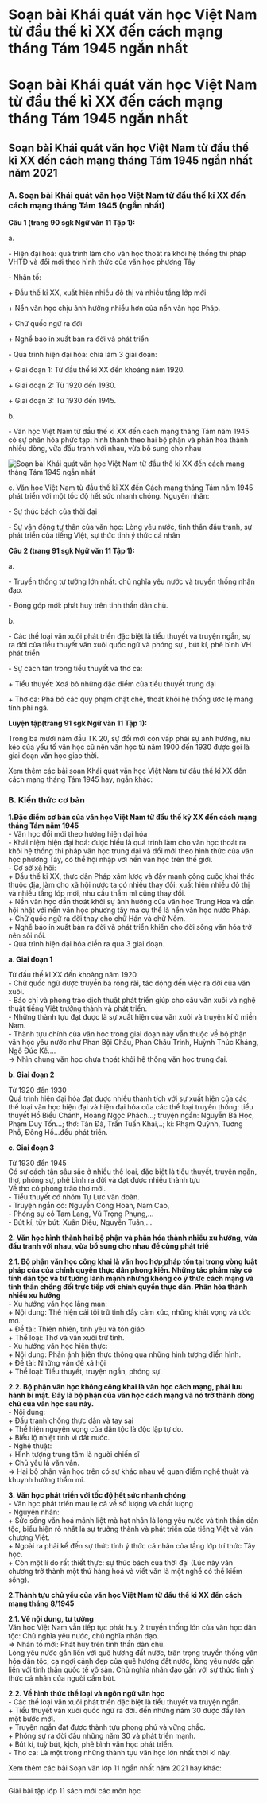 # Soạn bài Khái quát văn học Việt Nam từ đầu thế kỉ XX đến cách mạng tháng Tám 1945 ngắn nhất

# Soạn bài Khái quát văn học Việt Nam từ đầu thế kỉ XX đến cách mạng tháng Tám 1945 ngắn nhất

## Soạn bài Khái quát văn học Việt Nam từ đầu thế kỉ XX đến cách mạng tháng Tám 1945 ngắn nhất năm 2021

### **A. Soạn bài Khái quát văn học Việt Nam từ đầu thế kỉ XX đến cách mạng tháng Tám 1945 (ngắn nhất)**

**Câu 1 (trang 90 sgk Ngữ văn 11 Tập 1):**

a. 

\- Hiện đại hoá: quá trình làm cho văn học thoát ra khỏi hệ thống thi pháp VHTĐ và đổi mới theo hình thức của văn học phương Tây 

\- Nhân tố: 

\+ Đầu thế kỉ XX, xuất hiện nhiều đô thị và nhiều tầng lớp mới 

\+ Nền văn học chịu ảnh hưởng nhiều hơn của nền văn học Pháp. 

\+ Chữ quốc ngữ ra đời 

\+ Nghề báo in xuất bản ra đời và phát triển 

\- Qúa trình hiện đại hóa: chia làm 3 giai đoạn: 

\+ Giai đoạn 1: Từ đầu thế kỉ XX đến khoảng năm 1920. 

\+ Giai đoạn 2: Từ 1920 đến 1930. 

\+ Giai đoạn 3: Từ 1930 đến 1945. 

b. 

\- Văn học Việt Nam từ đầu thế kỉ XX đến cách mạng tháng Tám năm 1945 có sự phân hóa phức tạp: hình thành theo hai bộ phận và phân hóa thành nhiều dòng, vừa đấu tranh với nhau, vừa bổ sung cho nhau 

![Soạn bài Khái quát văn học Việt Nam từ đầu thế kỉ XX đến cách mạng tháng Tám 1945 ngắn nhất](https://vietjack.com/soan-bai-lop-11/images/khai-quat-van-hoc-viet-nam-tu-dau-the-ki-20-den-cach-mang-thang-8-nam-1945-a01.PNG)

c. Văn học Việt Nam từ đầu thế kỉ XX đến Cách mạng tháng Tám năm 1945 phát triển với một tốc độ hết sức nhanh chóng. Nguyên nhân: 

\- Sự thúc bách của thời đại 

\- Sự vận động tự thân của văn học: Lòng yêu nước, tinh thần đấu tranh, sự phát triển của tiếng Việt, sự thức tỉnh ý thức cá nhân 

**Câu 2 (trang 91 sgk Ngữ văn 11 Tập 1):**

a. 

\- Truyền thống tư tưởng lớn nhất: chủ nghĩa yêu nước và truyền thống nhân đạo. 

\- Đóng góp mới: phát huy trên tinh thần dân chủ. 

b. 

\- Các thể loại văn xuôi phát triển đặc biệt là tiểu thuyết và truyện ngắn, sự ra đời của tiểu thuyết văn xuôi quốc ngữ và phóng sự , bút kí, phê bình VH phát triển 

\- Sự cách tân trong tiểu thuyết và thơ ca: 

\+ Tiểu thuyết: Xoá bỏ những đặc điểm của tiểu thuyết trung đại 

\+ Thơ ca: Phá bỏ các quy phạm chặt chẽ, thoát khỏi hệ thống ước lệ mang tính phi ngã. 

**Luyện tập(trang 91 sgk Ngữ văn 11 Tập 1):**

Trong ba mươi năm đầu TK 20, sự đổi mới còn vấp phải sự ảnh hưởng, níu kéo của yếu tố văn học cũ nên văn học từ năm 1900 đến 1930 được gọi là giai đoạn văn học giao thời. 

Xem thêm các bài soạn Khái quát văn học Việt Nam từ đầu thế kỉ XX đến cách mạng tháng Tám 1945 hay, ngắn khác:

### **B. Kiến thức cơ bản**

**1.Đặc điểm cơ bản của văn học Việt Nam từ đầu thế kỷ XX đến cách mạng tháng Tám năm 1945**  
\- Văn học đổi mới theo hướng hiện đại hóa  
\- Khái niệm hiện đại hoá: được hiểu là quá trình làm cho văn học thoát ra khỏi hệ thống thi pháp văn học trung đại và đổi mới theo hình thức của văn học phương Tây, có thể hội nhập với nền văn học trên thế giới.  
\- Cơ sở xã hôi:  
\+ Đầu thế kỉ XX, thực dân Pháp xâm lược và đẩy mạnh công cuộc khai thác thuộc địa, làm cho xã hội nước ta có nhiều thay đổi: xuất hiện nhiều đô thị và nhiều tầng lớp mới, nhu cầu thẩm mĩ cũng thay đổi.  
\+ Nền văn học dần thoát khỏi sự ảnh hưởng của văn học Trung Hoa và dần hội nhật với nền văn học phương tây mà cụ thể là nền văn học nước Pháp.  
\+ Chữ quốc ngữ ra đời thay cho chữ Hán và chữ Nôm.  
\+ Nghề báo in xuất bản ra đời và phát triển khiến cho đời sống văn hóa trở nên sôi nổi.  
\- Quá trình hiện đại hóa diễn ra qua 3 giai đoạn.

**a. Giai đoạn 1**

Từ đầu thế kỉ XX đến khoảng năm 1920  
\- Chữ quốc ngữ được truyền bá rộng rãi, tác động đến việc ra đời của văn xuôi.  
\- Báo chí và phong trào dịch thuật phát triển giúp cho câu văn xuôi và nghệ thuật tiếng Việt trưởng thành và phát triển.  
\- Những thành tựu đạt được là sự xuất hiện của văn xuôi và truyện kí ở miền Nam.  
\- Thành tựu chính của văn học trong giai đoạn này vẫn thuộc về bộ phận văn học yêu nước như Phan Bội Châu, Phan Châu Trinh, Huỳnh Thúc Kháng, Ngô Đức Kế….  
→ Nhìn chung văn học chưa thoát khỏi hệ thống văn học trung đại.

**b. Giai đoạn 2**

Từ 1920 đến 1930  
Quá trình hiện đại hóa đạt được nhiều thành tích với sự xuất hiện của các thể loại văn học hiện đại và hiện đại hóa của các thể loại truyền thống: tiểu thuyết Hồ Biểu Chánh, Hoàng Ngọc Phách…; truyện ngắn: Nguyễn Bá Học, Phạm Duy Tốn…; thơ: Tản Đà, Trần Tuấn Khải,..; kí: Phạm Quỳnh, Tương Phổ, Đông Hồ…đều phát triển.

**c. Giai đoạn 3**

Từ 1930 đến 1945  
Có sự cách tân sâu sắc ở nhiều thể loại, đặc biệt là tiểu thuyết, truyện ngắn, thơ, phóng sự, phê bình ra đời và đạt được nhiều thành tựu  
Về thơ có phong trào thơ mới.  
\- Tiểu thuyết có nhóm Tự Lực văn đoàn.  
\- Truyện ngắn có: Nguyễn Công Hoan, Nam Cao,  
\- Phóng sự có Tam Lang, Vũ Trọng Phụng,...  
\- Bút kí, tùy bút: Xuân Diệu, Nguyễn Tuân,…

**2\. Văn học hình thành hai bộ phận và phân hóa thành nhiều xu hướng, vừa đấu tranh với nhau, vừa bổ sung cho nhau để cùng phát triể**

**2.1. Bộ phận văn học công khai là văn học hợp pháp tồn tại trong vòng luật pháp của của chính quyền thực dân phong kiến. Những tác phẩm này có tính dân tộc và tư tưởng lành mạnh nhưng không có ý thức cách mạng và tinh thần chống đối trực tiếp với chính quyền thực dân. Phân hóa thành nhiều xu hướng**  
\- Xu hướng văn học lãng mạn:  
\+ Nội dung: Thể hiện cái tôi trữ tình đầy cảm xúc, những khát vọng và ước mơ.  
\+ Đề tài: Thiên nhiên, tình yêu và tôn giáo  
\+ Thể loại: Thơ và văn xuôi trữ tình.  
\- Xu hướng văn học hiện thực:  
\+ Nội dung: Phản ánh hiện thực thông qua những hình tượng điển hình.  
\+ Đề tài: Những vấn đề xã hội  
\+ Thể loại: Tiểu thuyết, truyện ngắn, phóng sự.

**2.2. Bộ phận văn học không công khai là văn học cách mạng, phải lưu hành bí mật. Đây là bộ phận của văn học cách mạng và nó trở thành dòng chủ của văn học sau này.**  
\- Nội dung:  
\+ Đấu tranh chống thực dân và tay sai  
\+ Thể hiện nguyện vọng của dân tộc là độc lập tự do.  
\+ Biểu lộ nhiệt tình vì đất nước.  
\- Nghệ thuật:  
\+ Hình tượng trung tâm là người chiến sĩ  
\+ Chủ yếu là văn vần.  
=> Hai bộ phận văn học trên có sự khác nhau về quan điểm nghệ thuật và khuynh hướng thẩm mĩ.

**3\. Văn học phát triển với tốc độ hết sức nhanh chóng**  
\- Văn học phát triển mau lẹ cả về số lượng và chất lượng  
\- Nguyên nhân:  
\+ Sức sống văn hoá mãnh liệt mà hạt nhân là lòng yêu nước và tinh thần dân tộc, biểu hiện rõ nhất là sự trưởng thành và phát triển của tiếng Việt và văn chương Việt.  
\+ Ngoài ra phải kể đến sự thức tỉnh ý thức cá nhân của tầng lớp trí thức Tây học.  
\+ Còn một lí do rất thiết thực: sự thúc bách của thời đại (Lúc này văn chương trở thành một thứ hàng hoá và viết văn là một nghề có thể kiếm sống).

**2.Thành tựu chủ yếu của văn học Việt Nam từ đầu thế kỉ XX đến cách mạng tháng 8/1945**

**2.1. Về nội dung, tư tưởng**  
Văn học Việt Nam vẫn tiếp tục phát huy 2 truyền thống lớn của văn học dân tộc: Chủ nghĩa yêu nước, chủ nghĩa nhân đạo.  
=> Nhân tố mới: Phát huy trên tinh thần dân chủ.  
Lòng yêu nước gắn liền với quê hương đất nước, trân trọng truyền thống văn hóa dân tộc, ca ngợi cảnh đẹp của quê hương đất nước, lòng yêu nước gắn liền với tinh thần quốc tế vô sản. Chủ nghĩa nhân đạo gắn với sự thức tỉnh ý thức cá nhân của người cầm bút.

**2.2. Về hình thức thể loại và ngôn ngữ văn học**  
\- Các thể loại văn xuôi phát triển đặc biệt là tiểu thuyết và truyện ngắn.  
\+ Tiểu thuyết văn xuôi quốc ngữ ra đời. đến những năm 30 được đẩy lên một bước mới.  
\+ Truyện ngắn đạt được thành tựu phong phú và vững chắc.  
\+ Phóng sự ra đời đầu những năm 30 và phát triển mạnh.  
\+ Bút kí, tuỳ bút, kịch, phê bình văn học phát triển.  
\- Thơ ca: Là một trong những thành tựu văn học lớn nhất thời kì này.

Xem thêm các bài Soạn văn lớp 11 ngắn nhất năm 2021 hay khác:

* * *

Giải bài tập lớp 11 sách mới các môn học
